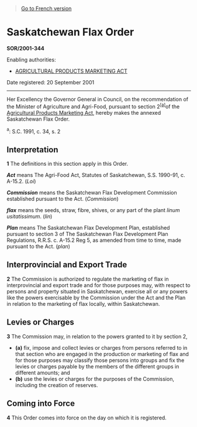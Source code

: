 > [Go to French version](/fr/Règlements/Décrets,%20ordonnances%20et%20règlements%20statutaires/2001/344.md)

# Saskatchewan Flax Order

**SOR/2001-344**

Enabling authorities: 
- [AGRICULTURAL PRODUCTS MARKETING ACT](/en/Acts/Revised%20Statutes%20of%20Canada/A/A-6.md)

Date registered: 20 September 2001

----------

Her Excellency the Governor General in Council, on the recommendation of the Minister of Agriculture and Agri-Food, pursuant to section 2<sup><a href='#footnotea_e'>[a]</a></sup>of the [Agricultural Products Marketing Act](/en/Acts/Revised%20Statutes%20of%20Canada/A/A-6.md), hereby makes the annexed Saskatchewan Flax Order.

<a name='footnotea_e'><sup>a</sup></a>: S.C. 1991, c. 34, s. 2<br />




## Interpretation


**1** The definitions in this section apply in this Order.

***Act*** means The Agri-Food Act, Statutes of Saskatchewan, S.S. 1990-91, c. A-15.2. (*Loi*)

***Commission*** means the Saskatchewan Flax Development Commission established pursuant to the Act. (*Commission*)

***flax*** means the seeds, straw, fibre, shives, or any part of the plant *linum usitatissimum*. (*lin*)

***Plan*** means The Saskatchewan Flax Development Plan, established pursuant to section 3 of The Saskatchewan Flax Development Plan Regulations, R.R.S. c. A-15.2 Reg 5, as amended from time to time, made pursuant to the Act. (*plan*)




## Interprovincial and Export Trade


**2** The Commission is authorized to regulate the marketing of flax in interprovincial and export trade and for those purposes may, with respect to persons and property situated in Saskatchewan, exercise all or any powers like the powers exercisable by the Commission under the Act and the Plan in relation to the marketing of flax locally, within Saskatchewan.




## Levies or Charges


**3** The Commission may, in relation to the powers granted to it by section 2,
- **(a)** fix, impose and collect levies or charges from persons referred to in that section who are engaged in the production or marketing of flax and for those purposes may classify those persons into groups and fix the levies or charges payable by the members of the different groups in different amounts; and
- **(b)** use the levies or charges for the purposes of the Commission, including the creation of reserves.




## Coming into Force


**4** This Order comes into force on the day on which it is registered.


